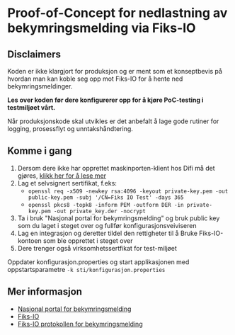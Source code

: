# Proof-of-Concept for nedlastning av bekymringsmelding via Fiks-IO

## Disclaimers
Koden er ikke klargjort for produksjon og er ment som et konseptbevis på hvordan man kan koble seg opp mot Fiks-IO for å hente ned bekymringsmeldinger.

**Les over koden før dere konfigurerer opp for å kjøre PoC-testing i testmiljøet vårt.**

Når produksjonskode skal utvikles er det anbefalt å lage gode rutiner for logging, prosessflyt og unntakshåndtering. 

## Komme i gang
1. Dersom dere ikke har opprettet maskinporten-klient hos Difi må det gjøres, [klikk her for å lese mer](https://ks-no.github.io/fiks-plattform/difiidportenklient/)
1. Lag et selvsignert sertifikat, f.eks: 
    * `openssl req -x509 -newkey rsa:4096 -keyout private-key.pem -out public-key.pem -subj '/CN=Fiks IO Test' -days 365`
    * `openssl pkcs8 -topk8 -inform PEM -outform DER -in private-key.pem -out private_key.der -nocrypt`
1. Ta i bruk "Nasjonal portal for bekymringsmelding" og bruk public key som du laget i steget over og fullfør konfigurasjonsveiviseren
1. Lag en integrasjon og deretter tildel den rettigheter til å Bruke Fiks-IO-kontoen som ble opprettet i steget over
1. Dere trenger også virksomhetssertfikat for test-miljøet

Oppdater konfigurasjon.properties og start applikasjonen med oppstartsparametre `-k sti/konfigurasjon.properties`

## Mer informasjon
* [Nasjonal portal for bekymringsmelding](https://ks-no.github.io/fiks-plattform/tjenester/bekymringsmelding)
* [Fiks-IO](https://ks-no.github.io/fiks-plattform/tjenester/fiksio)
* [Fiks-IO protokollen for bekymringsmelding](https://github.com/ks-no/fiks-io-bekymringsmelding-protokoll)
